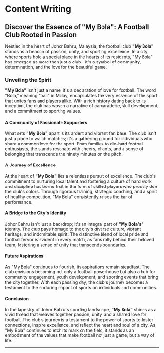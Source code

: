 # Content Writing

## **Discover the Essence of "My Bola": A Football Club Rooted in Passion**

Nestled in the heart of Johor Bahru, Malaysia, the football club **"My Bola"** stands as a beacon of passion, unity, and sporting excellence. In a city where sports hold a special place in the hearts of its residents, "My Bola" has emerged as more than just a club – it's a symbol of community, determination, and the love for the beautiful game.

### **Unveiling the Spirit**

**"My Bola"** isn't just a name; it's a declaration of love for football. The word "Bola," meaning "ball" in Malay, encapsulates the very essence of the sport that unites fans and players alike. With a rich history dating back to its inception, the club has woven a narrative of camaraderie, skill development, and a commitment to sporting values.

#### **A Community of Passionate Supporters**

What sets **"My Bola"** apart is its ardent and vibrant fan base. The club isn't just a place to watch matches; it's a gathering ground for individuals who share a common love for the sport. From families to die-hard football enthusiasts, the stands resonate with cheers, chants, and a sense of belonging that transcends the ninety minutes on the pitch.

#### **A Journey of Excellence**

At the heart of **"My Bola"** lies a relentless pursuit of excellence. The club's commitment to nurturing local talent and fostering a culture of hard work and discipline has borne fruit in the form of skilled players who proudly don the club's colors. Through rigorous training, strategic coaching, and a spirit of healthy competition, "My Bola" consistently raises the bar of performance.

#### **A Bridge to the City's Identity**

Johor Bahru isn't just a backdrop; it's an integral part of **"My Bola's"** identity. The club pays homage to the city's diverse culture, vibrant heritage, and indomitable spirit. The distinctive blend of local pride and football fervor is evident in every match, as fans rally behind their beloved team, fostering a sense of unity that transcends boundaries.

#### **Future Aspirations**

As "My Bola" continues to flourish, its aspirations remain steadfast. The club envisions becoming not only a football powerhouse but also a hub for community engagement, youth development, and sporting events that bring the city together. With each passing day, the club's journey becomes a testament to the enduring impact of sports on individuals and communities.

#### **Conclusion**

In the tapestry of Johor Bahru's sporting landscape, **"My Bola"** shines as a vivid thread that weaves together passion, unity, and a shared love for football. The club's journey is a testament to the power of sports to foster connections, inspire excellence, and reflect the heart and soul of a city. As "My Bola" continues to etch its mark on the field, it stands as an embodiment of the values that make football not just a game, but a way of life.

***
